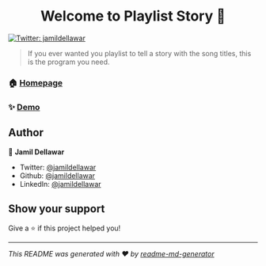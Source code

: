 <h1 align="center">Welcome to Playlist Story 👋</h1>
<p>
  <a href="https://twitter.com/jamildellawar" target="_blank">
    <img alt="Twitter: jamildellawar" src="https://img.shields.io/twitter/follow/jamildellawar.svg?style=social" />
  </a>
</p>

> If you ever wanted you playlist to tell a story with the song titles, this is the program you need.

### 🏠 [Homepage](https://open.spotify.com/playlist/2llHjAwvcmdlxDz3x7xUY8?si=fec9516d8b404c0d)

### ✨ [Demo](https://open.spotify.com/playlist/2llHjAwvcmdlxDz3x7xUY8?si=fec9516d8b404c0d)

## Author

👤 **Jamil Dellawar**

* Twitter: [@jamildellawar](https://twitter.com/jamildellawar)
* Github: [@jamildellawar](https://github.com/jamildellawar)
* LinkedIn: [@jamildellawar](https://linkedin.com/in/jamildellawar)

## Show your support

Give a ⭐️ if this project helped you!

***
_This README was generated with ❤️ by [readme-md-generator](https://github.com/kefranabg/readme-md-generator)_